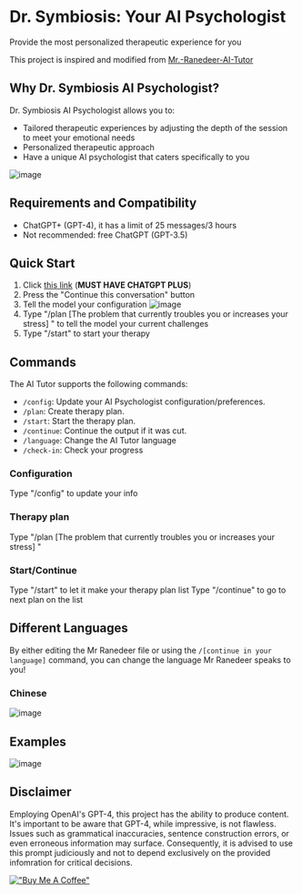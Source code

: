 # Dr. Symbiosis: Your AI Psychologist

Provide the most personalized therapeutic experience for you

This project is inspired and modified from [Mr.-Ranedeer-AI-Tutor](https://github.com/JushBJJ/Mr.-Ranedeer-AI-Tutor/tree/main)

## Why Dr. Symbiosis AI Psychologist?

Dr. Symbiosis AI Psychologist allows you to:
- Tailored therapeutic experiences by adjusting the depth of the session to meet your emotional needs
- Personalized therapeutic approach
- Have a unique AI psychologist that caters specifically to you


![image](https://github.com/sky1ove/Dr.-Symbiosis-AI-Psychologist/assets/34699116/eaefe3f0-f5c2-41f4-b5f0-9bf35d445b0c)



## Requirements and Compatibility

- ChatGPT+ (GPT-4), it has a limit of 25 messages/3 hours
- Not recommended: free ChatGPT (GPT-3.5)


## Quick Start

1. Click [this link](https://chat.openai.com/share/3117e9ce-c5cb-4920-a538-de95d432038b) (**MUST HAVE CHATGPT PLUS**)
2. Press the "Continue this conversation" button
3. Tell the model your configuration
![image](https://github.com/sky1ove/Dr.-Symbiosis-AI-Psychologist/assets/34699116/7a0901a5-2b09-4b58-939d-2ba9608a85a7)
4. Type "/plan [The problem that currently troubles you or increases your stress] " to tell the model your current challenges
5. Type "/start" to start your therapy

## Commands

The AI Tutor supports the following commands:

- `/config`: Update your AI Psychologist configuration/preferences.
- `/plan`: Create therapy plan.
- `/start`: Start the therapy plan.
- `/continue`: Continue the output if it was cut.
- `/language`: Change the AI Tutor language
- `/check-in`: Check your progress

### Configuration
Type "/config" to update your info

### Therapy plan
Type "/plan [The problem that currently troubles you or increases your stress] "

### Start/Continue
Type "/start" to let it make your therapy plan list
Type "/continue" to go to next plan on the list



## Different Languages
By either editing the Mr Ranedeer file or using the `/[continue in your language]` command, you can change the language Mr Ranedeer speaks to you!
### Chinese
![image](https://github.com/sky1ove/Dr.-Symbiosis-AI-Psychologist/assets/34699116/6a30406b-113d-45ba-9f0d-e803d7610903)

## Examples
![image](https://github.com/sky1ove/Dr.-Symbiosis-AI-Psychologist/assets/34699116/e80bddea-c898-4354-b282-8c9a537864ec)

## Disclaimer
Employing OpenAI's GPT-4, this project has the ability to produce content. It's important to be aware that GPT-4, while impressive, is not flawless. Issues such as grammatical inaccuracies, sentence construction errors, or even erroneous information may surface. Consequently, it is advised to use this prompt judiciously and not to depend exclusively on the provided infomration for critical decisions.

[!["Buy Me A Coffee"](https://www.buymeacoffee.com/assets/img/custom_images/orange_img.png)](https://www.buymeacoffee.com/sky1ove)

